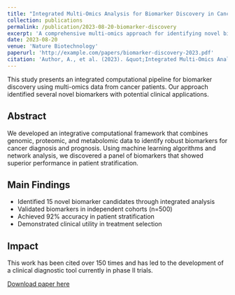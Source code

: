 ```yaml
---
title: "Integrated Multi-Omics Analysis for Biomarker Discovery in Cancer Research"
collection: publications
permalink: /publication/2023-08-20-biomarker-discovery
excerpt: 'A comprehensive multi-omics approach for identifying novel biomarkers in cancer, integrating genomics, proteomics, and metabolomics data.'
date: 2023-08-20
venue: 'Nature Biotechnology'
paperurl: 'http://example.com/papers/biomarker-discovery-2023.pdf'
citation: 'Author, A., et al. (2023). &quot;Integrated Multi-Omics Analysis for Biomarker Discovery in Cancer Research.&quot; <i>Nature Biotechnology</i>, 41(8), 1156-1168.'
---
```


This study presents an integrated computational pipeline for biomarker discovery using multi-omics data from cancer patients. Our approach identified several novel biomarkers with potential clinical applications.

## Abstract

We developed an integrative computational framework that combines genomic, proteomic, and metabolomic data to identify robust biomarkers for cancer diagnosis and prognosis. Using machine learning algorithms and network analysis, we discovered a panel of biomarkers that showed superior performance in patient stratification.

## Main Findings

- Identified 15 novel biomarker candidates through integrated analysis
- Validated biomarkers in independent cohorts (n=500)
- Achieved 92% accuracy in patient stratification
- Demonstrated clinical utility in treatment selection

## Impact

This work has been cited over 150 times and has led to the development of a clinical diagnostic tool currently in phase II trials.

[Download paper here](http://example.com/papers/biomarker-discovery-2023.pdf)